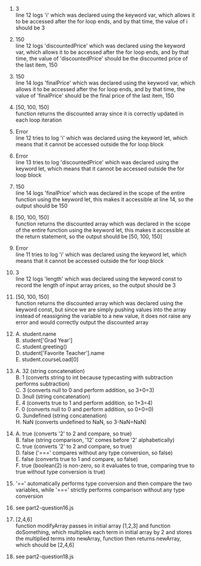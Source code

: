 1. 3\
line 12 logs 'i' which was declared using the keyword var, which allows it to be accessed after the for loop ends, and by that time, the value of i should be 3

2. 150\
line 12 logs 'discountedPrice' which was declared using the keyword var, which allows it to be accessed after the for loop ends, and by that time, the value of 'discountedPrice' should be the discounted price of the last item, 150

3. 150\
line 14 logs 'finalPrice' which was declared using the keyword var, which allows it to be accessed after the for loop ends, and by that time, the value of 'finalPrice' should be the final price of the last item, 150

4. [50, 100, 150]\
function returns the discounted array since it is correctly updated in each loop iteration

5. Error\
line 12 tries to log 'i' which was declared using the keyword let, which means that it cannot be accessed outside the for loop block

6. Error\
line 13 tries to log 'discountedPrice' which was declared using the keyword let, which means that it cannot be accessed outside the for loop block

7. 150\
line 14 logs 'finalPrice' which was declared in the scope of the entire function using the keyword let, this makes it accessible at line 14, so the output should be 150

8. [50, 100, 150]\
function returns the discounted array which was declared in the scope of the entire function using the keyword let, this makes it accessible at the return statement, so the output should be [50, 100, 150]

9. Error\
line 11 tries to log 'i' which was declared using the keyword let, which means that it cannot be accessed outside the for loop block

10. 3\
line 12 logs 'length' which was declared using the keyword const to record the length of input array prices, so the output should be 3

11. [50, 100, 150]\
function returns the discounted array which was declared using the keyword const, but since we are simply pushing values into the array instead of reassigning the variable to a new value, it does not raise any error and would correctly output the discounted array

12. A. student.name\
B. student['Grad Year']\
C. student.greeting()\
D. student['Favorite Teacher'].name\
E. student.courseLoad[0]

13. A. 32 (string concatenation)\
    B. 1 (converts string to int because typecasting with subtraction performs subtraction)\
    C. 3 (converts null to 0 and perform addition, so 3+0=3)\
    D. 3null (string concatenation)\
    E. 4 (converts true to 1 and perform addition, so 1+3=4)\
    F. 0 (converts null to 0 and perform addition, so 0+0=0)\
    G. 3undefined (string concatenation)\
    H. NaN (converts undefined to NaN, so 3-NaN=NaN)

14. A. true (converts '2' to 2 and compare, so true)\
    B. false (string comparison, '12' comes before '2' alphabetically)\
    C. true (converts '2' to 2 and compare, so true)\
    D. false ('===' compares without any type conversion, so false)\
    E. false (converts true to 1 and compare, so false)\
    F. true (boolean(2) is non-zero, so it evaluates to true, comparing true to true without type conversion is true)

15. '==' automatically performs type conversion and then compare the two variables, while '===' strictly performs comparison without any type conversion

16. see part2-question16.js

17. [2,4,6]\
function modifyArray passes in initial array [1,2,3] and function doSomething, which multiplies each term in initial array by 2 and stores the multiplied terms into newArray, function then returns newArray, which should be [2,4,6]

18. see part2-question18.js
